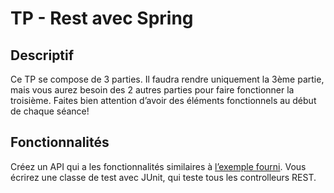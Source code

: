 # TP - Rest avec Spring

## Descriptif

Ce TP se compose de 3 parties. Il faudra rendre uniquement la 3ème partie, mais
vous aurez besoin des 2 autres parties pour faire fonctionner la troisième. Faites
bien attention d’avoir des éléments fonctionnels au début de chaque séance!

## Fonctionnalités

Créez un API qui a les fonctionnalités similaires à [l’exemple fourni](https://github.com/Reynault/TP_Certif_Spring/blob/master/doc/tp-bootiful-tests-api.pdf). 
Vous écrirez une classe de test avec JUnit, qui teste tous les controlleurs REST.